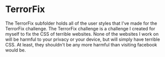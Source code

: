 # TerrorFix
The TerrorFix subfolder holds all of the user styles that I've made for the TerrorFix challenge. 
The TerrorFix challenge is a challenge I created for myself to fix the CSS of terrible websites. 
None of the websites I work on will be harmful to your privacy or your device, but will simply have terrible CSS. At least, they shouldn't be any more harmful than visiting facebook would be.
